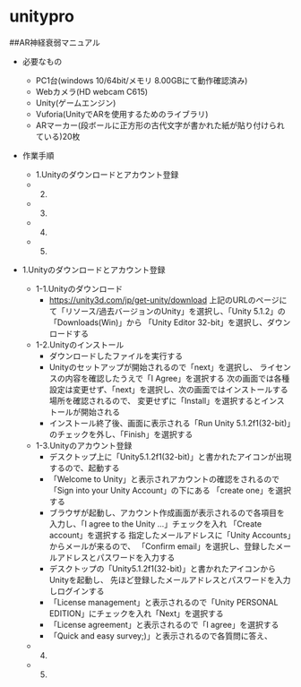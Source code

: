 # unitypro
##AR神経衰弱マニュアル
* 必要なもの
  * PC1台(windows 10/64bit/メモリ 8.00GBにて動作確認済み)
  * Webカメラ(HD webcam C615)
  * Unity(ゲームエンジン)
  * Vuforia(UnityでARを使用するためのライブラリ)
  * ARマーカー(段ボールに正方形の古代文字が書かれた紙が貼り付けられている)20枚

* 作業手順
  * 1.Unityのダウンロードとアカウント登録
  * 2.
  * 3.
  * 4.
  * 5.


* 1.Unityのダウンロードとアカウント登録
  * 1-1.Unityのダウンロード
    * https://unity3d.com/jp/get-unity/download
      上記のURLのページにて「リソース/過去バージョンのUnity」を選択し、「Unity 5.1.2」の「Downloads(Win)」から
      「Unity Editor 32-bit」を選択し、ダウンロードする
  * 1-2.Unityのインストール
    * ダウンロードしたファイルを実行する
    * Unityのセットアップが開始されるので「next」を選択し、
      ライセンスの内容を確認したうえで「I Agree」を選択する
      次の画面では各種設定は変更せず、「next」を選択し、次の画面ではインストールする場所を確認されるので、
      変更せずに「Install」を選択するとインストールが開始される
    * インストール終了後、画面に表示される「Run Unity 5.1.2f1(32-bit)」のチェックを外し、「Finish」を選択する
  * 1-3.Unityのアカウント登録
    * デスクトップ上に「Unity5.1.2f1(32-bit)」と書かれたアイコンが出現するので、起動する
    * 「Welcome to Unity」と表示されアカウントの確認をされるので「Sign into your Unity Account」の下にある
      「create one」を選択する
    * ブラウザが起動し、アカウント作成画面が表示されるので各項目を入力し、「I agree to the Unity ...」チェックを入れ
      「Create account」を選択する
      指定したメールアドレスに「Unity Accounts」からメールが来るので、
      「Confirm email」を選択し、登録したメールアドレスとパスワードを入力する
    * デスクトップの「Unity5.1.2f1(32-bit)」と書かれたアイコンからUnityを起動し、
      先ほど登録したメールアドレスとパスワードを入力しログインする
    * 「License management」と表示されるので「Unity PERSONAL EDITION」にチェックを入れ「Next」を選択する
    * 「License agreement」と表示されるので「I agree」を選択する
    * 「Quick and easy survey;)」と表示されるので各質問に答え、
  * 4.
  * 5.
